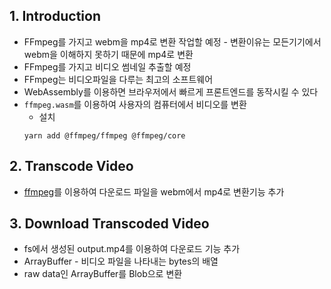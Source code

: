 ## 1. Introduction
* FFmpeg를 가지고 webm을 mp4로 변환 작업할 예정 - 변환이유는 모든기기에서 webm을 이해하지 못하기 때문에 mp4로 변환
* FFmpeg를 가지고 비디오 썸네일 추출할 예정
* FFmpeg는 비디오파일을 다루는 최고의 소프트웨어
* WebAssembly를 이용하면 브라우저에서 빠르게 프론트엔드를 동작시킬 수 있다
* `ffmpeg.wasm`를 이용하여 사용자의 컴퓨터에서 비디오를 변환
  * 설치
  ```
  yarn add @ffmpeg/ffmpeg @ffmpeg/core
  ```

## 2. Transcode Video
* [ffmpeg](https://github.com/ffmpegwasm/ffmpeg.wasm)를 이용하여 다운로드 파일을 webm에서 mp4로 변환기능 추가

## 3. Download Transcoded Video
* fs에서 생성된 output.mp4를 이용하여 다운로드 기능 추가
* ArrayBuffer - 비디오 파일을 나타내는 bytes의 배열
* raw data인 ArrayBuffer를 Blob으로 변환
